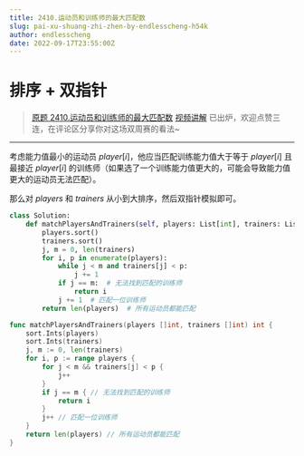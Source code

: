 ```yaml
---
title: 2410.运动员和训练师的最大匹配数
slug: pai-xu-shuang-zhi-zhen-by-endlesscheng-h54k
author: endlesscheng
date: 2022-09-17T23:55:00Z
---
```

# 排序 + 双指针
 
> [原题 2410.运动员和训练师的最大匹配数](https://leetcode.cn/problems/maximum-matching-of-players-with-trainers)
[视频讲解](https://www.bilibili.com/video/BV1MT411u7fW) 已出炉，欢迎点赞三连，在评论区分享你对这场双周赛的看法~

---

考虑能力值最小的运动员 $\textit{player}[i]$，他应当匹配训练能力值大于等于 $\textit{player}[i]$ 且最接近 $\textit{player}[i]$ 的训练师（如果选了一个训练能力值更大的，可能会导致能力值更大的运动员无法匹配）。

那么对 $\textit{players}$ 和 $\textit{trainers}$ 从小到大排序，然后双指针模拟即可。

```py [sol1-Python3]
class Solution:
    def matchPlayersAndTrainers(self, players: List[int], trainers: List[int]) -> int:
        players.sort()
        trainers.sort()
        j, m = 0, len(trainers)
        for i, p in enumerate(players):
            while j < m and trainers[j] < p:
                j += 1
            if j == m:  # 无法找到匹配的训练师
                return i
            j += 1  # 匹配一位训练师
        return len(players)  # 所有运动员都能匹配
```

```go [sol1-Go]
func matchPlayersAndTrainers(players []int, trainers []int) int {
	sort.Ints(players)
	sort.Ints(trainers)
	j, m := 0, len(trainers)
	for i, p := range players {
		for j < m && trainers[j] < p {
			j++
		}
		if j == m { // 无法找到匹配的训练师
			return i
		}
		j++ // 匹配一位训练师
	}
	return len(players) // 所有运动员都能匹配
}
```

